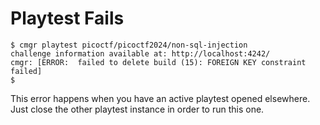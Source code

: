 # Playtest Fails

```terminal
$ cmgr playtest picoctf/picoctf2024/non-sql-injection
challenge information available at: http://localhost:4242/
cmgr: [ERROR:  failed to delete build (15): FOREIGN KEY constraint failed]
$
```

This error happens when you have an active playtest opened elsewhere. Just close
the other playtest instance in order to run this one.

